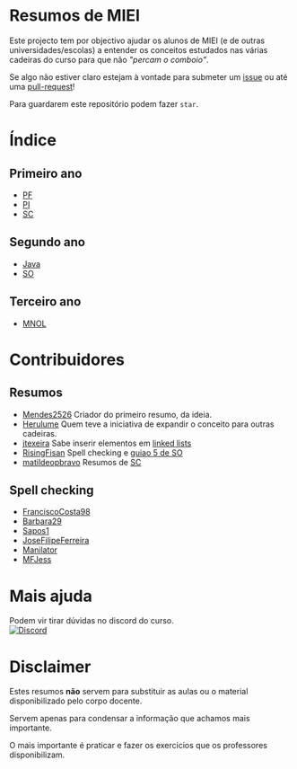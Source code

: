 # Resumos de MIEI
Este projecto tem por objectivo ajudar os alunos de MIEI (e de outras universidades/escolas) a entender os conceitos
 estudados nas várias cadeiras do curso para que não *"percam o comboio"*.

Se algo não estiver claro estejam à vontade para submeter um [issue][issue]
 ou até uma [pull-request][pull-request]!

Para guardarem este repositório podem fazer `star`.

# Índice

## Primeiro ano
 * [PF](PF-Haskell/README.md)
 * [PI](PI-C/README.md)
 * [SC](SC/README.md)

## Segundo ano
  * [Java](POO-Java/README.md)
  * [SO](SO/README.md)

## Terceiro ano
  * [MNOL](MNOL-MATLAB/README.md)

# Contribuidores

## Resumos

 * [Mendes2526](https://github.com/Mendess2526)
     Criador do primeiro resumo, da ideia.
 * [Herulume](https://github.com/herulume)
     Quem teve a iniciativa de expandir o conceito para outras cadeiras.
 * [jtexeira](https://github.com/jtexeira)
     Sabe inserir elementos em [linked lists][ll_insert]
 * [RisingFisan](https://github.com/RisingFisan)
     Spell checking e [guiao 5 de SO](SO/Ficha5.md)
 * [matildeopbravo](https://github.com/matildeopbravo)
     Resumos de [SC](SC/README.md)

## Spell checking

 * [FranciscoCosta98](https://github.com/FranciscoCosta98)
 * [Barbara29](https://github.com/Barbara29)
 * [Sapos1](https://github.com/Sapos1)
 * [JoseFilipeFerreira](https://github.com/JoseFilipeFerreira)
 * [Manilator](https://github.com/Manilator)
 * [MFJess](https://github.com/MFJess)

# Mais ajuda

Podem vir tirar dúvidas no discord do curso.
<br>
<a href="https://discord.gg/m3kVwYM">
    <img
        src="https://img.shields.io/discord/418433020719136768.svg?colorB=Blue&logo=discord&label=Discord&style=for-the-badge"
        alt="Discord"
    />
</a>


# Disclaimer

Estes resumos **não** servem para substituir as aulas ou o material disponibilizado pelo
corpo docente.

Servem apenas para condensar a informação que achamos mais importante.

O mais importante é praticar e fazer os exercicios que os professores disponibilizam.

[issue]: https://github.com/mendess/ResumosMIEI/issues
[ll_insert]: https://github.com/mendess/ResumosMIEI/blob/master/PI-C/LinkedLists.md#3-adicionar-um-elemento-ao-inicio-da-lista
[pull-request]: https://github.com/mendess/ResumosMIEI/pulls
[OracleClones]: POO-Java/LearnToDoRealJava.md#clones
